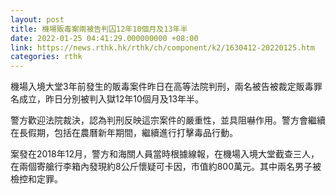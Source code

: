 ```yaml
---
layout: post
title: 機場販毒案兩被告判囚12年10個月及13年半
date: 2022-01-25 04:41:29.000000000 +08:00
link: https://news.rthk.hk/rthk/ch/component/k2/1630412-20220125.htm
categories: rthk
---
```


機場入境大堂3年前發生的販毒案件昨日在高等法院判刑，兩名被告被裁定販毒罪名成立，昨日分別被判入獄12年10個月及13年半。

警方歡迎法院裁決，認為判刑反映這宗案件的嚴重性，並具阻嚇作用。警方會繼續在長假期，包括在農曆新年期間，繼續進行打擊毒品行動。

案發在2018年12月，警方和海關人員當時根據線報，在機場入境大堂截查三人，在兩個寄艙行李箱內發現約8公斤懷疑可卡因，市值約800萬元。其中兩名男子被檢控和定罪。　
